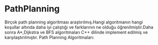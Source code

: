 # PathPlanning
Birçok path planning algoritması araştırılmış.Hangi algoritmanın hangi koşullar altında daha iyi çalıştığı ve farklarının ne olduğu öğrenilmiştir.Daha sonra A*,Dijkstra ve BFS algoritmaları C++ dilinde implement edilmiş ve karşılaştırılmıştır.
Path Planning Algoritmaları:
